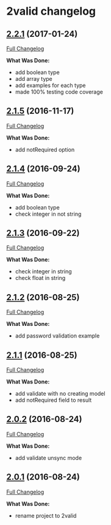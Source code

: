 # 2valid changelog

## [2.2.1](http://github.com/ivanoff/2valid/tree/2.2.1) (2017-01-24)
[Full Changelog](http://github.com/ivanoff/2valid/compare/2.1.5...2.2.1)

**What Was Done:**

- add boolean type
- add array type
- add examples for each type
- made 100% testing code coverage


## [2.1.5](http://github.com/ivanoff/2valid/tree/2.1.5) (2016-11-17)
[Full Changelog](http://github.com/ivanoff/2valid/compare/2.1.4...2.1.5)

**What Was Done:**

- add notRequired option


## [2.1.4](http://github.com/ivanoff/2valid/tree/2.1.4) (2016-09-24)
[Full Changelog](http://github.com/ivanoff/2valid/compare/2.1.3...2.1.4)

**What Was Done:**

- add boolean type
- check integer in not string


## [2.1.3](http://github.com/ivanoff/2valid/tree/2.1.3) (2016-09-22)
[Full Changelog](http://github.com/ivanoff/2valid/compare/2.1.2...2.1.3)

**What Was Done:**

- check integer in string
- check float in string


## [2.1.2](http://github.com/ivanoff/2valid/tree/2.1.2) (2016-08-25)
[Full Changelog](http://github.com/ivanoff/2valid/compare/2.1.1...2.1.2)

**What Was Done:**

- add password validation example


## [2.1.1](http://github.com/ivanoff/2valid/tree/2.1.1) (2016-08-25)
[Full Changelog](http://github.com/ivanoff/2valid/compare/2.0.2...2.1.1)

**What Was Done:**

- add validate with no creating model
- add notRequired field to result

## [2.0.2](http://github.com/ivanoff/2valid/tree/2.0.2) (2016-08-24)
[Full Changelog](http://github.com/ivanoff/2valid/compare/2.0.1...2.0.2)

**What Was Done:**

- add validate unsync mode


## [2.0.1](http://github.com/ivanoff/2valid/tree/2.0.1) (2016-08-24)
[Full Changelog](http://github.com/ivanoff/2valid/compare/2.0.1...2.0.1)

**What Was Done:**

- rename project to 2valid
